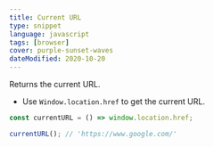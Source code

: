```yaml
---
title: Current URL
type: snippet
language: javascript
tags: [browser]
cover: purple-sunset-waves
dateModified: 2020-10-20
---
```


Returns the current URL.

- Use `Window.location.href` to get the current URL.

```js
const currentURL = () => window.location.href;
```

```js
currentURL(); // 'https://www.google.com/'
```
